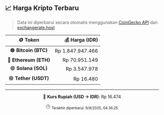 

<!-- HARGA_KRIPTO -->
## 📈 Harga Kripto Terbaru

> Data ini diperbarui secara otomatis menggunakan [CoinGecko API](https://www.coingecko.com/) dan [exchangerate.host](https://exchangerate.host/)

<div align="center">

| 🪙 Token | 💰 Harga (IDR) |
|:------:|---------------:|
| 🟠 **Bitcoin (BTC)**   | Rp 1.847.947.466 |
| 🔵 **Ethereum (ETH)**  | Rp 70.951.149 |
| 🟣 **Solana (SOL)**    | Rp 3.547.978 |
| 🟢 **Tether (USDT)**   | Rp 16.480 |

---

💱 **Kurs Rupiah (USD → IDR)**: Rp 16.474

🕒 <sub>Terakhir diperbarui: 9/9/2025, 04.36.25</sub>

</div>
<!-- /HARGA_KRIPTO -->